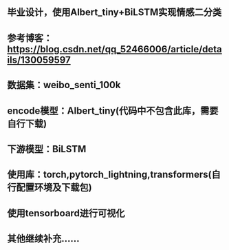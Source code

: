 ## 毕业设计，使用Albert_tiny+BiLSTM实现情感二分类
## 参考博客：https://blog.csdn.net/qq_52466006/article/details/130059597
## 数据集：weibo_senti_100k
## encode模型：Albert_tiny(代码中不包含此库，需要自行下载)
## 下游模型：BiLSTM
## 使用库：torch,pytorch_lightning,transformers(自行配置环境及下载包)
## 使用tensorboard进行可视化
## 其他继续补充……